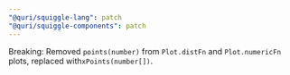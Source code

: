 ```yaml
---
"@quri/squiggle-lang": patch
"@quri/squiggle-components": patch
---
```


Breaking: Removed `points(number)` from `Plot.distFn` and `Plot.numericFn` plots, replaced with`xPoints(number[])`.
